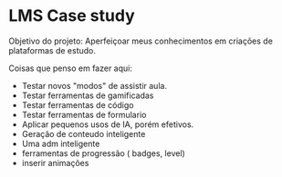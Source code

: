 # LMS Case study

Objetivo do projeto: Aperfeiçoar meus conhecimentos em criações de plataformas de estudo.

Coisas que penso em fazer aqui:
- Testar novos "modos" de assistir aula.
- Testar ferramentas de gamificadas
- Testar ferramentas de código
- Testar ferramentas de formulario
- Aplicar pequenos usos de IA, porém efetivos.
- Geração de conteudo inteligente
- Uma adm inteligente
- ferramentas de progressão ( badges, level)
- inserir animações 
